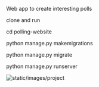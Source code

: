 
Web app to create interesting polls

clone and run

cd polling-website

python manage.py makemigrations

python manage.py migrate

python manage.py runserver

![static/images/project](pp1.png)
